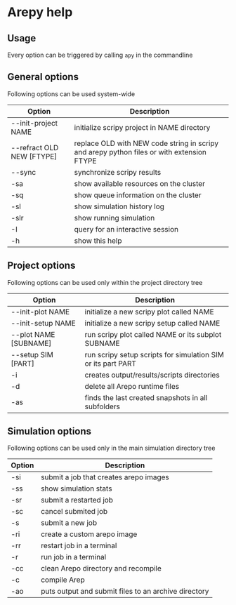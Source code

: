# Arepy help

## Usage

Every option can be triggered by calling `apy` in the commandline

## General options

Following options can be used system-wide

| Option                       | Description                                  |
|------------------------------|----------------------------------------------|
| --init-project NAME          | initialize scripy project in NAME directory  |  
| --refract OLD NEW [FTYPE]    | replace OLD with NEW code string in scripy and arepy python files or with extension FTYPE |
| --sync                       | synchronize scripy results                   |
|-sa                           | show available resources on the cluster      |
|-sq                           | show queue information on the cluster        |
|-sl                           | show simulation history log                  |
|-slr                          | show running simulation                      |
|-I                            | query for an interactive session             |
|-h                            | show this help                               |

## Project options

Following options can be used only within the project directory tree

| Option                | Description                                        |
|-----------------------|----------------------------------------------------|
| --init-plot NAME      | initialize a new scripy plot called NAME           |
| --init-setup NAME     | initialize a new scripy setup called NAME          |
| --plot NAME [SUBNAME] | run scripy plot called NAME or its subplot SUBNAME |
| --setup SIM [PART]    | run scripy setup scripts for simulation SIM or its part PART |
|-i                     | creates output/results/scripts directories         |
|-d                     | delete all Arepo runtime files                     |
|-as                    | finds the last created snapshots in all subfolders |

## Simulation options

Following options can be used only in the main simulation directory tree

| Option | Description                                          |
|--------|------------------------------------------------------|
|-si     | submit a job that creates arepo images               |
|-ss     | show simulation stats                                |
|-sr     | submit a restarted job                               |
|-sc     | cancel submited job                                  |
|-s      | submit a new job                                     |
|-ri     | create a custom arepo image                          |
|-rr     | restart job in a terminal                            |
|-r      | run job in a terminal                                |
|-cc     | clean Arepo directory and recompile                  |
|-c      | compile Arep                                         |
|-ao     | puts output and submit files to an archive directory |
